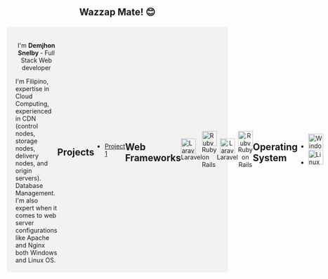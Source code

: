 ##  <p align="center">Wazzap Mate! 😊 </p>


<div style="display: flex; justify-content: space-between; align-items: center; background-color: #f2f2f2; padding: 20px; border-radius: 5px;">
  <div>
 
  <p align="center">  I'm <b> Demjhon Snelby </b>- Full Stack Web developer </p>
I'm Filipino, expertise in Cloud Computing, experienced in CDN (control nodes, storage nodes, delivery nodes, and origin servers). Database Management. I'm also expert when it comes to web server configurations like Apache and Nginx both Windows and Linux OS.
</div>

## Projects

- [Project 1](https://github.com/myusername/project1)

## Web Frameworks
<span style="display: inline;">
  <img src="https://img.uxwing.com/wp-content/themes/uxwing/download/brands-social-media/laravel-icon.svg" alt="Laravel" width="34" height="34" style="vertical-align: middle;">
  Laravel
</span>

<span style="display: inline;">
  <img src="https://img.uxwing.com/wp-content/themes/uxwing/download/brands-social-media/ruby-on-rails-icon.svg" alt="Ruby on Rails" width="34" height="34" style="vertical-align: middle;">
  Ruby on Rails
</span>


  <p align="center">
  <img src="https://img.uxwing.com/wp-content/themes/uxwing/download/brands-social-media/laravel-icon.svg" alt="Laravel" width="34" height="34"> Laravel
</p>

<p align="center">
  <img src="https://img.uxwing.com/wp-content/themes/uxwing/download/brands-social-media/ruby-on-rails-icon.svg" alt="Ruby on Rails" width="34" height="34"> Ruby on Rails
</p>

  
## Operating System

- <img src="https://img.uxwing.com/wp-content/themes/uxwing/download/brands-social-media/windows-icon.svg" alt="Windows" width="34" height="34">

- <img src="https://img.uxwing.com/wp-content/themes/uxwing/download/brands-social-media/linux-icon.svg" alt="Linux" width="34" height="34">








